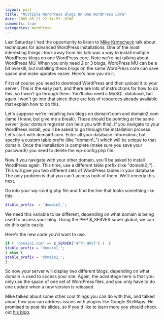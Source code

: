 ```yaml
---
layout: post
title: "Multiple WordPress Blogs On One WordPress Core"
date: 2009-05-21 22:14:53 -0700
comments: true
categories: WordPress
---
```


Last Saturday I had the opportunity to listen to <a href="http://www.krotscheck.net/">Mike Krotscheck</a> talk about techniques for advanced WordPress installations. One of the most interesting things I took away from his talk was a way to install multiple WordPress blogs on one WordPress core. Note we're not talking about WordPress MU. When you only need 2 or 3 blogs, WordPress MU can be a bit overkill, but installing these blogs on the same WordPress core can save space and make updates easier. Here's how you do it.

First of course you need to download WordPress and then upload it to your server. This is the easy part, and there are lots of instructions for how to do this, so I won't go through them. You'll also need a MySQL database, but again I won't go into that since there are lots of resources already available that explain how to do this.

Let's suppose we're installing two blogs on domain1.com and domain2.com (lame I know, but give me a break). These should be pointing at the same server (your domain registrar can help you with this). If you navigate to your WordPress install, you'll be asked to go through the installation process. Let's start with domain1.com. Enter all your database information, but specify a custom table prefix (like "domain1_") which will be unique to that domain. Once the installation is complete (make sure you save your password!) you need to delete the wp-config.php file.

Now if you navigate with your other domain, you'll be asked to install WordPress again. This time, use a different table prefix (like "domain2_"). This will give you two different sets of WordPress tables in your database. The only problem is that you can't access both of them. We'll remedy this next.

Go into your wp-config.php file and find the line that looks something like this.

```php
$table_prefix  = 'domain2_';
```

We need this variable to be different, depending on what domain is being used to access your blog. Using the PHP $_SERVER super global, we can do this quite easily.

Here's the new code you'd want to use.

```php
if ( 'domain1.com' == $_SERVER['HTTP_HOST'] )  {
$table_prefix = 'domain1_';
} else {
$table_prefix = 'domain2_';
}
```

So now your server will display two different blogs, depending on what domain is used to access your site. Again, the advantage here is that you only use the space of one set of WordPress files, and you only have to do one update when a new version is released.

Mike talked about some other cool things you can do with this, and talked about how you can address issues with plugins like Google SiteMaps. He promised to post his slides, so if you'd like to learn more you should check out <a href="http://www.krotscheck.net/">his blog</a>.